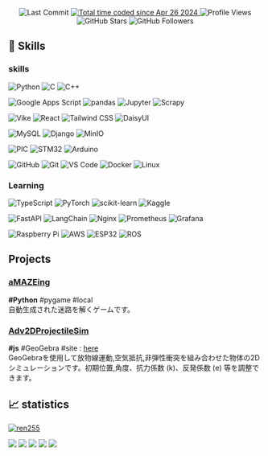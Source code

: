 <p align="center">
  <img src="https://img.shields.io/github/last-commit/ren255/ren255?label=Last%20Commit" alt="Last Commit" />
  <a href="https://wakatime.com/@6464fe21-d56f-40a2-899d-b4f77883e878">
    <img src="https://wakatime.com/badge/user/6464fe21-d56f-40a2-899d-b4f77883e878.svg" alt="Total time coded since Apr 26 2024" />
  </a>
  <img src="https://komarev.com/ghpvc/?username=ren255&label=Profile%20views&color=0e75b6&style=flat" alt="Profile Views" />
  <img src="https://img.shields.io/github/stars/ren255?affiliations=OWNER%2CCOLLABORATOR&style=social" alt="GitHub Stars" />
  <img src="https://img.shields.io/github/followers/ren255?label=Follow&style=social" alt="GitHub Followers" />
</p>

  
## 🌱 Skills

### skills
![Python](https://img.shields.io/badge/-Python-3776AB?logo=python&logoColor=white)
![C](https://img.shields.io/badge/-C-A8B9CC?logo=c&logoColor=white)
![C++](https://img.shields.io/badge/-C++-00599C?logo=c%2B%2B&logoColor=white)

![Google Apps Script](https://img.shields.io/badge/GAS-4285F4?)
![pandas](https://img.shields.io/badge/-pandas-150458?logo=pandas&logoColor=white)
![Jupyter](https://img.shields.io/badge/-Jupyter-F37626?logo=jupyter&logoColor=white)
![Scrapy](https://img.shields.io/badge/-Scrapy-60A839?logo=Scrapy&logoColor=white)

![Vike](https://img.shields.io/badge/-Vike-646CFF?logo=vite&logoColor=white)
![React](https://img.shields.io/badge/-React-61DAFB?logo=react&logoColor=black)
![Tailwind CSS](https://img.shields.io/badge/-Tailwind%20CSS-38B2AC?logo=tailwind-css&logoColor=white)
![DaisyUI](https://img.shields.io/badge/-daisyui-1AD1A5?logo=daisyui&logoColor=black)

![MySQL](https://img.shields.io/badge/-MySQL-4479A1?logo=mysql&logoColor=white)
![Django](https://img.shields.io/badge/-django-092E20?logo=django&logoColor=black)
![MinIO](https://img.shields.io/badge/-minio-C72E49?logo=minio&logoColor=black)

![PIC](https://img.shields.io/badge/-PIC-003366?)
![STM32](https://img.shields.io/badge/-STM32-03234B?logo=stmicroelectronics&logoColor=white)
![Arduino](https://img.shields.io/badge/-Arduino-00979D?logo=arduino&logoColor=white)

![GitHub](https://img.shields.io/badge/-GitHub-181717?logo=github&logoColor=white)
![Git](https://img.shields.io/badge/-Git-F05032?logo=git&logoColor=white)
![VS Code](https://img.shields.io/badge/-VS%20Code-007ACC?logo=visual-studio-code&logoColor=white)
![Docker](https://img.shields.io/badge/-Docker-2496ED?logo=docker&logoColor=white)
![Linux](https://img.shields.io/badge/-Linux-003778?logo=linux&logoColor=black)

### Learning
![TypeScript](https://img.shields.io/badge/-TypeScript-3178C6?logo=typescript&logoColor=white)
![PyTorch](https://img.shields.io/badge/-PyTorch-EE4C2C?logo=pytorch&logoColor=white)
![scikit-learn](https://img.shields.io/badge/-scikit--learn-F7931E?logo=scikit-learn&logoColor=white)
![Kaggle](https://img.shields.io/badge/-Kaggle-20BEFF?logo=Kaggle&logoColor=white)

![FastAPI](https://img.shields.io/badge/-FastAPI-009688?logo=FastAPI&logoColor=white)
![LangChain](https://img.shields.io/badge/-LangChain-1C3C3C?logo=LangChain&logoColor=white)
![Nginx](https://img.shields.io/badge/-Nginx-009639?logo=Nginx&logoColor=white)
![Prometheus](https://img.shields.io/badge/-Prometheus-E6522C?logo=Prometheus&logoColor=white)
![Grafana](https://img.shields.io/badge/-Grafana-E6522C?logo=Grafana&logoColor=white)

![Raspberry Pi](https://img.shields.io/badge/-Raspberry%20Pi-A22846?logo=raspberrypi&logoColor=white)
![AWS](https://img.shields.io/badge/-AWS-232F3E?logo=amazonwebservices&logoColor=white)
![ESP32](https://img.shields.io/badge/-ESP32-323232?logo=espressif&logoColor=white)
![ROS](https://img.shields.io/badge/-ROS-22314E?logo=ROS&logoColor=white)

## Projects
  
### [aMAZEing](https://github.com/ren255/aMAZEing) 
**#Python** #pygame #local  
自動生成された迷路を解くゲームです。

### [Adv2DProjectileSim](https://github.com/ren255/GeoGebra_Parabola)  
**#js** #GeoGebra #site : [here](https://www.geogebra.org/graphing/rf6synb5)  
GeoGebraを使用して放物線運動,空気抵抗,非弾性衝突を組み合わせた物体の2Dシミュレーションです。初期位置,角度、抗力係数 (k)、反発係数 (e) 等を調整できます。

 ## 📈 statistics
<a href="https://github.com/ryo-ma/github-profile-trophy"><img src="https://github-profile-trophy.vercel.app/?username=ren255&column=7&theme=onedark&margin-w=10&margin-h=10" alt="ren255" /></a>
   
![](http://github-profile-summary-cards.vercel.app/api/cards/profile-details?username=ren255&theme=github_dark)
![](http://github-profile-summary-cards.vercel.app/api/cards/repos-per-language?username=ren255&theme=github_dark)
![](http://github-profile-summary-cards.vercel.app/api/cards/most-commit-language?username=ren255&theme=github_dark)
![](http://github-profile-summary-cards.vercel.app/api/cards/stats?username=ren255&theme=github_dark)
![](http://github-profile-summary-cards.vercel.app/api/cards/productive-time?username=ren255&theme=github_dark&utcOffset=9)
